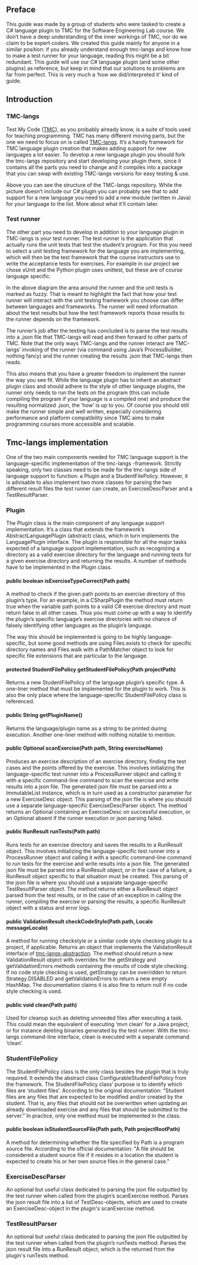 ## Preface

This guide was made by a group of students who were tasked to create a C# language plugin to TMC for the Software Engineering Lab course. We don’t have a deep understanding of the inner workings of TMC, nor do we claim to be expert coders. We created this guide mainly for anyone in a similar position: if you already understand enough tmc-langs and know how to make a test runner for your language, reading this might be a bit redundant. This guide will use our C# language plugin (and some other plugins) as reference, but keep in mind that our solutions to problems are far from perfect. This is very much a ‘how we did/interpreted it’ kind of guide.

## Introduction

### TMC-langs

Test My Code ([TMC](https://testmycode.github.io/)), as you probably already know, is a suite of tools used for teaching programming. TMC has many different moving parts, but the one we need to focus on is called [TMC-langs](https://github.com/testmycode/tmc-langs/). It’s a handy framework for TMC language plugin creation that makes adding support for new languages a lot easier. To develop a new language plugin you should fork the tmc-langs repository and start developing your plugin there, since it contains all the parts you need to change and it compiles into a package that you can swap with existing TMC-langs versions for easy testing & use.

Above you can see the structure of the TMC-langs repository. While the picture doesn’t include our C# plugin you can probably see that to add support for a new language you need to add a new module (written in Java) for your language to the list. More about what it’ll contain later.

### Test runner

The other part you need to develop in addition to your language plugin in TMC-langs is your test runner. The test runner is the application that actually runs the unit tests that test the student’s program. For this you need to select a unit testing framework for the language you are implementing, which will then be the test framework that the course instructors use to write the acceptance tests for exercises. For example in our project we chose xUnit and the Python plugin uses unittest, but these are of course language specific.

In the above diagram the area around the runner and the unit tests is marked as fuzzy. That is meant to highlight the fact that how your test runner will interact with the unit testing framework you choose can differ between languages and frameworks. The runner will need information about the test results but how the test framework reports those results to the runner depends on the framework.

The runner’s job after the testing has concluded is to parse the test results into a .json file that TMC-langs will read and then forward to other parts of TMC. Note that the only ways TMC-langs and the runner interact are TMC-langs’ invoking of the runner (via command using Java’s ProcessBuilder, nothing fancy) and the runner creating the results .json that TMC-langs then reads.

This also means that you have a greater freedom to implement the runner the way you see fit. While the language plugin has to inherit an abstract plugin class and should adhere to the style of other language plugins, the runner only needs to run the tests on the program (this can include compiling the program if your language is a compiled one) and produce the resulting normalized .json, the ‘how’ is up to you. Of course you should still make the runner simple and well written, especially considering performance and platform compatibility since TMC aims to make programming courses more accessible and scalable.

## Tmc-langs implementation

One of the two main components needed for TMC language support is the language-specific implementation of the tmc-langs -framework. Strictly speaking, only two classes need to be made for the tmc-langs side of language support to function: a Plugin and a StudentFilePolicy. However, it is advisable to also implement two more classes for parsing the two different result files the test runner can create, an ExerciseDescParser and a TestResultParser.

### Plugin

The Plugin class is the main component of any language support implementation. It’s a class that extends the framework’s AbstractLanguagePlugin (abstract) class, which in turn implements the LanguagePlugin interface. The plugin is responsible for all the major tasks expected of a language support implementation, such as recognizing a directory as a valid exercise directory for the language and running tests for a given exercise directory and returning the results. A number of methods have to be implemented in the Plugin class.

#### public boolean isExerciseTypeCorrect(Path path)

A method to check if the given path points to an exercise directory of this plugin’s type. For an example, in a CSharpPlugin the method must return true when the variable path points to a valid C# exercise directory and must return false in all other cases. Thus you must come up with a way to identify the plugin’s specific language’s exercise directories with no chance of falsely identifying other languages as the plugin’s language. 

The way this should be implemented is going to be highly language-specific, but some good methods are using Files.exists to check for specific directory names and Files.walk with a PathMatcher object to look for specific file extensions that are particular to the language. 

#### protected StudentFilePolicy getStudentFilePolicy(Path projectPath)

Returns a new StudentFilePolicy of the language plugin’s specific type. A one-liner method that must be implemented for the plugin to work. This is also the only place where the language-specific StudentFilePolicy class is referenced.

#### public String getPluginName()

Returns the language/plugin name as a string to be printed during execution. Another one-liner method with nothing notable to mention.

#### public Optional<ExerciseDesc> scanExercise(Path path, String exerciseName)

Produces an exercise description of an exercise directory, finding the test cases and the points offered by the exercise. This involves initializing the language-specific test runner into a ProcessRunner object and calling it with a specific command-line command to scan the exercise and write results into a json file. The generated json file must be parsed into a ImmutableList<TestDesc> instance, which is in turn used as a constructor parameter for a new ExerciseDesc object. This parsing of the json file is where you should use a separate language-specific ExerciseDescParser object. The method returns an Optional containing an ExerciseDesc on successful execution, or an Optional absent if the runner execution or json parsing failed.

#### public RunResult runTests(Path path)

Runs tests for an exercise directory and saves the results to a RunResult object. This involves initializing the language-specific test runner into a ProcessRunner object and calling it with a specific command-line command to run tests for the exercise and write results into a json file. The generated json file must be parsed into a RunResult object, or in the case of a failure, a RunResult object specific to that situation must be created. This parsing of the json file is where you should use a separate language-specific TestResultParser object. The method returns either a RunResult object parsed from the test results, or in the case of an exception in calling the runner, compiling the exercise or parsing the results, a specific RunResult object with a status and error logs.

#### public ValidationResult checkCodeStyle(Path path, Locale messageLocale)

A method for running checkstyle or a similar code style checking plugin to a project, if applicable. Returns an object that implements the ValidationResult interface of [tmc-langs-abstraction](https://github.com/testmycode/tmc-langs-abstraction). The method should return a new ValidationResult object with overrides for the getStrategy and getValidationErrors methods containing the results of code style checking. If no code style checking is used, getStrategy can be overridden to return Strategy.DISABLED and getValidationErrors to return a new empty HashMap. The documentation claims it is also fine to return null if no code style checking is used.

#### public void clean(Path path)

Used for cleanup such as deleting unneeded files after executing a task. This could mean the equivalent of executing ‘mvn clean’ for a Java project, or for instance deleting binaries generated by the test runner. With the tmc-langs command-line interface, clean is executed with a separate command ‘clean’.

### StudentFilePolicy

The StudentFilePolicy class is the only class besides the plugin that is truly required. It extends the abstract class ConfigurableStudentFilePolicy from the framework. The StudentFilePolicy class’ purpose is to identify which files are ‘student files’. According to the original documentation: “Student files are any files that are expected to be modified and/or created by the student. That is, any files that should not be overwritten when updating an already downloaded exercise and any files that should be submitted to the server.” In practice, only one method must be implemented in the class.

#### public boolean isStudentSourceFile(Path path, Path projectRootPath)

A method for determining whether the file specified by Path is a program source file. According to the official documentation: "A file should be considered a student source file if it resides in a location the student is expected to create his or her own source files in the general case."

### ExerciseDescParser

An optional but useful class dedicated to parsing the json file outputted by the test runner when called from the plugin’s scanExercise method. Parses the json result file into a list of TestDesc-objects, which are used to create an ExerciseDesc-object in the plugin's scanExercise method.

### TestResultParser

An optional but useful class dedicated to parsing the json file outputted by the test runner when called from the plugin’s runTests method. Parses the json result file into a RunResult object, which is the returned from the plugin's runTests method.

